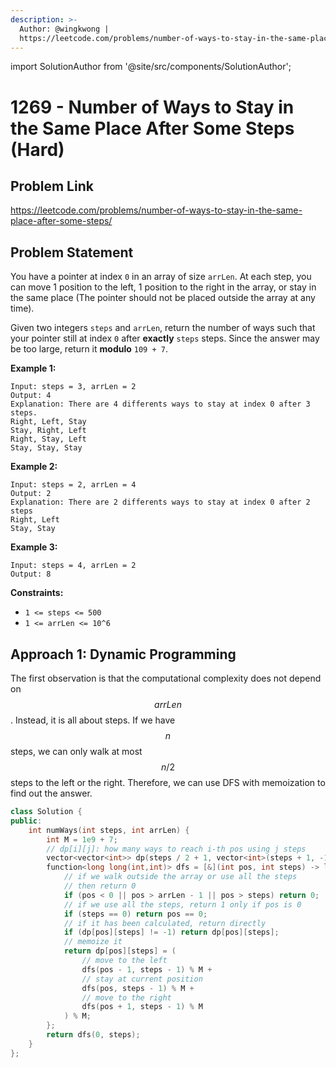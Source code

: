 ```yaml
---
description: >-
  Author: @wingkwong |
  https://leetcode.com/problems/number-of-ways-to-stay-in-the-same-place-after-some-steps/
---
```


import SolutionAuthor from '@site/src/components/SolutionAuthor';

# 1269 - Number of Ways to Stay in the Same Place After Some Steps (Hard)

## Problem Link

https://leetcode.com/problems/number-of-ways-to-stay-in-the-same-place-after-some-steps/

## Problem Statement

You have a pointer at index `0` in an array of size `arrLen`. At each step, you can move 1 position to the left, 1 position to the right in the array, or stay in the same place (The pointer should not be placed outside the array at any time).

Given two integers `steps` and `arrLen`, return the number of ways such that your pointer still at index `0` after **exactly** `steps` steps. Since the answer may be too large, return it **modulo** `109 + 7`.

**Example 1:**

```
Input: steps = 3, arrLen = 2
Output: 4
Explanation: There are 4 differents ways to stay at index 0 after 3 steps.
Right, Left, Stay
Stay, Right, Left
Right, Stay, Left
Stay, Stay, Stay
```

**Example 2:**

```
Input: steps = 2, arrLen = 4
Output: 2
Explanation: There are 2 differents ways to stay at index 0 after 2 steps
Right, Left
Stay, Stay
```

**Example 3:**

```
Input: steps = 4, arrLen = 2
Output: 8
```

**Constraints:**

* `1 <= steps <= 500`
* `1 <= arrLen <= 10^6`

## Approach 1: Dynamic Programming

The first observation is that the computational complexity does not depend on $$arrLen$$. Instead, it is all about steps. If we have $$n$$ steps, we can only walk at most $$n / 2$$ steps to the left or the right. Therefore, we can use DFS with memoization to find out the answer.

<SolutionAuthor name="@wingkwong"/>

```cpp
class Solution {
public:
    int numWays(int steps, int arrLen) {
        int M = 1e9 + 7;
        // dp[i][j]: how many ways to reach i-th pos using j steps
        vector<vector<int>> dp(steps / 2 + 1, vector<int>(steps + 1, -1));
        function<long long(int,int)> dfs = [&](int pos, int steps) -> long long {
            // if we walk outside the array or use all the steps
            // then return 0
            if (pos < 0 || pos > arrLen - 1 || pos > steps) return 0;
            // if we use all the steps, return 1 only if pos is 0
            if (steps == 0) return pos == 0;
            // if it has been calculated, return directly
            if (dp[pos][steps] != -1) return dp[pos][steps];
            // memoize it
            return dp[pos][steps] = (
                // move to the left
                dfs(pos - 1, steps - 1) % M + 
                // stay at current position
                dfs(pos, steps - 1) % M + 
                // move to the right
                dfs(pos + 1, steps - 1) % M
            ) % M;
        };
        return dfs(0, steps);
    }
};
```
